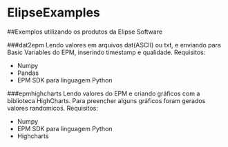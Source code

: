 # ElipseExamples
##Exemplos utilizando os produtos da Elipse Software

###dat2epm
Lendo valores em arquivos dat(ASCII) ou txt, e enviando para Basic Variables do EPM, inserindo timestamp e qualidade. 
  Requisitos:
  - Numpy
  - Pandas
  - EPM SDK para linguagem Python

###epmhighcharts
Lendo valores do EPM e criando gráficos com a biblioteca HighCharts. Para preencher alguns gráficos foram gerados valores randomicos.
  Requisitos:
  - Numpy
  - EPM SDK para linguagem Python
  - Highcharts



